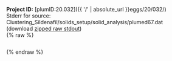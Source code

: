 **Project ID:** [plumID:20.032]({{ '/' | absolute_url }}eggs/20/032/)  
Stderr for source:  Clustering_Sildenafil/solids_setup/solid_analysis/plumed67.dat   
(download [zipped raw stdout](plumed67.dat.plumed.stdout.txt.zip))  
{% raw %}
<pre>
</pre>
{% endraw %}
